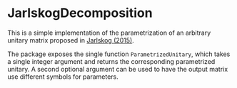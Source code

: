 # JarlskogDecomposition

This is a simple implementation of the parametrization of an arbitrary unitary matrix proposed in [Jarlskog (2015)](https://arxiv.org/abs/math-ph/0504049).

The package exposes the single function `ParametrizedUnitary`, which takes a single integer argument and returns the corresponding parametrized unitary.
A second optional argument can be used to have the output matrix use different symbols for parameters.

